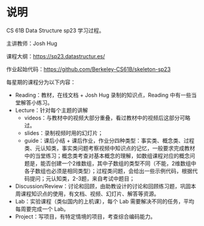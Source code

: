 # 说明

CS 61B Data Structure sp23 学习过程。

主讲教师：Josh Hug

课程大纲：https://sp23.datastructur.es/

作业起始代码：https://github.com/Berkeley-CS61B/skeleton-sp23

每星期的课程分为以下内容：

- Reading：教材，在线文档 + Josh Hug 录制的知识点，Reading 中有一些当堂解答小练习。
- Lecture：针对每个主题的讲解
  - videos：与教材中的视频大部分重叠，看过教材中的视频后这部分可略过。
  - slides：录制视频时用的幻灯片；
  - guide：课后小结 + 课后作业，作业分四种类型：事实类、概念类、过程类、元认知类，事实类问题考察视频中知识点的记忆，一般要求完成教材中的当堂练习；概念类考查对基本概念的理解，如数组课程对应的概念问题是，能否创建一个2维数组，其中子数组的类型不同（不能，2维数组中各子数组也必须是相同类型）；过程类问题，会给出一些示例代码，根据代码提问；元认知类，2-3题，来自考试中题目；
- Discussion/Review：讨论和回顾，由助教设计的讨论和回顾练习题，巩固本周课程知识点的使用，有文档、视频、幻灯片、解答等资源。
- Lab：实验课程（类似国内的上机课），每个 Lab 需要解决不同的任务，平均每周要完成一个 Lab。
- Project：写项目，有特定情境的项目，考查综合编码能力。
